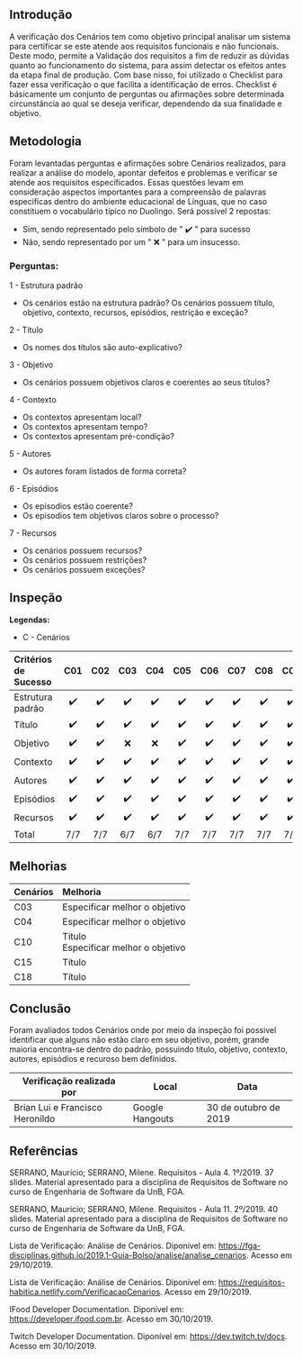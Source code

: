 ## Introdução

A verificação dos Cenários tem como objetivo principal analisar um sistema para certificar se este atende aos requisitos funcionais e não funcionais. Deste modo, permite a Validação dos requisitos a fim de reduzir as dúvidas quanto ao funcionamento do sistema, para assim detectar os efeitos antes da etapa final de produção.
Com base nisso, foi utilizado o Checklist para fazer essa verificação o que facilita a identificação de erros.
Checklist é básicamente um conjunto de perguntas ou afirmações sobre determinada circunstância ao qual se deseja verificar, dependendo da sua finalidade e objetivo.

## Metodologia

Foram levantadas perguntas e afirmações sobre Cenários realizados, para realizar a análise do modelo, apontar defeitos e problemas e verificar se atende aos requisitos específicados. Essas questões levam em consideração aspectos importantes para a compreensão de palavras especifícas dentro do ambiente educacional de Línguas, que no caso constituem o vocabulário típico no Duolingo. Será possível 2 repostas:

* Sim, sendo representado pelo símbolo de " :heavy_check_mark: " para sucesso
* Não, sendo representado por um " :x: " para um insucesso.

### Perguntas:

1 - Estrutura padrão

* Os cenários estão na estrutura padrão? Os cenários possuem título, objetivo, contexto, recursos, episódios, restrição e exceção?

2 - Título

* Os nomes dos títulos são auto-explicativo?

3 - Objetivo

* Os cenários possuem objetivos claros e coerentes ao seus títulos?

4 - Contexto

* Os contextos apresentam local?
* Os contextos apresentam tempo?
* Os contextos apresentam pré-condição?

5 - Autores

* Os autores foram listados de forma correta?

6 - Episódios

* Os episodios estão coerente?
* Os episodios tem objetivos claros sobre o processo?

7 - Recursos

* Os cenários possuem recursos?
* Os cenários possuem restrições?
* Os cenários possuem exceções?

## Inspeção

**Legendas:**

* C - Cenários

| Critérios de Sucesso | C01 | C02 | C03 | C04 | C05 | C06 | C07 | C08 | C09 | C10 | C11 | C12 | C13 | C14 | C15 | C16 | C17 | C18 |
|:---------------------|:---:|:---:|:---:|:---:|:---:|:---:|:---:|:---:|:---:|:---:|:---:|:---:|:---:|:---:|:---:|:---:|:---:|:---:|
| Estrutura padrão | :heavy_check_mark: | :heavy_check_mark: | :heavy_check_mark: | :heavy_check_mark: | :heavy_check_mark: | :heavy_check_mark: | :heavy_check_mark: | :heavy_check_mark: | :heavy_check_mark: | :heavy_check_mark: | :heavy_check_mark: | :heavy_check_mark: | :heavy_check_mark: | :heavy_check_mark: | :heavy_check_mark: | :heavy_check_mark: | :heavy_check_mark: | :heavy_check_mark: |
| Título | :heavy_check_mark: | :heavy_check_mark: | :heavy_check_mark: | :heavy_check_mark: | :heavy_check_mark: | :heavy_check_mark: | :heavy_check_mark: | :heavy_check_mark: | :heavy_check_mark: | :x: | :heavy_check_mark: | :heavy_check_mark: | :heavy_check_mark: | :heavy_check_mark: | :x: | :heavy_check_mark: | :heavy_check_mark: | :x: |
| Objetivo | :heavy_check_mark: | :heavy_check_mark: | :x: | :x: | :heavy_check_mark: | :heavy_check_mark: | :heavy_check_mark: | :heavy_check_mark: | :heavy_check_mark: | :x: | :heavy_check_mark: | :heavy_check_mark: | :heavy_check_mark: | :heavy_check_mark: | :heavy_check_mark: | :heavy_check_mark: | :heavy_check_mark: | :heavy_check_mark: |
| Contexto | :heavy_check_mark: | :heavy_check_mark: | :heavy_check_mark: | :heavy_check_mark: | :heavy_check_mark: | :heavy_check_mark: | :heavy_check_mark: | :heavy_check_mark: | :heavy_check_mark: | :heavy_check_mark: | :heavy_check_mark: | :heavy_check_mark: | :heavy_check_mark: | :heavy_check_mark: | :heavy_check_mark: | :heavy_check_mark: | :heavy_check_mark: | :heavy_check_mark: |
| Autores | :heavy_check_mark: | :heavy_check_mark: | :heavy_check_mark: | :heavy_check_mark: | :heavy_check_mark: | :heavy_check_mark: | :heavy_check_mark: | :heavy_check_mark: | :heavy_check_mark: | :heavy_check_mark: | :heavy_check_mark: | :heavy_check_mark: | :heavy_check_mark: | :heavy_check_mark: | :heavy_check_mark: | :heavy_check_mark: | :heavy_check_mark: | :heavy_check_mark: |
| Episódios | :heavy_check_mark: | :heavy_check_mark: | :heavy_check_mark: | :heavy_check_mark: | :heavy_check_mark: | :heavy_check_mark: | :heavy_check_mark: | :heavy_check_mark: | :heavy_check_mark: | :heavy_check_mark: | :heavy_check_mark: | :heavy_check_mark: | :heavy_check_mark: | :heavy_check_mark: | :heavy_check_mark: | :heavy_check_mark: | :heavy_check_mark: | :heavy_check_mark: |
| Recursos | :heavy_check_mark: | :heavy_check_mark: | :heavy_check_mark: | :heavy_check_mark: | :heavy_check_mark: | :heavy_check_mark: | :heavy_check_mark: | :heavy_check_mark: | :heavy_check_mark: | :heavy_check_mark: | :heavy_check_mark: | :heavy_check_mark: | :heavy_check_mark: | :heavy_check_mark: | :heavy_check_mark: | :heavy_check_mark: | :heavy_check_mark: | :heavy_check_mark: |
| Total | 7/7 | 7/7 | 6/7 | 6/7 | 7/7 | 7/7 | 7/7 | 7/7 | 7/7 | 5/7 | 7/7 | 7/7 | 7/7 | 7/7 | 6/7 | 7/7 | 7/7 | 6/7 |

## Melhorias

| Cenários | Melhoria |
|:---------|:---------|
| C03 | Especificar melhor o objetivo</br>|
| C04 | Especificar melhor o objetivo</br>|
| C10 | Título</br> Especificar melhor o objetivo</br>|
| C15 | Título</br>|
| C18 | Título</br>|

## Conclusão

Foram avaliados todos Cenários onde por meio da inspeção foi possivel identificar que alguns não estão claro em seu objetivo, porém, grande maioria encontra-se dentro do padrão, possuindo título, objetivo, contexto, autores, episódios e recuroso bem definidos.

|Verificação realizada por|Local|Data|
|-------------------------|-----|----|
|Brian Lui e Francisco Heronildo|Google Hangouts|30 de outubro de 2019|


## Referências

SERRANO, Maurício; SERRANO, Milene. Requisitos - Aula 4. 1º/2019. 37 slides. Material apresentado para a disciplina de Requisitos de Software no curso de Engenharia de Software da UnB, FGA.

SERRANO, Maurício; SERRANO, Milene. Requisitos - Aula 11. 2º/2019. 40 slides. Material apresentado para a disciplina de Requisitos de Software no curso de Engenharia de Software da UnB, FGA.

Lista de Verificação: Análise de Cenários. Diponível em: https://fga-disciplinas.github.io/2019.1-Guia-Bolso/analise/analise_cenarios. Acesso em 29/10/2019.

Lista de Verificação: Análise de Cenários. Diponível em: https://requisitos-habitica.netlify.com/VerificacaoCenarios. Acesso em 29/10/2019.

IFood Developer Documentation. Diponível em: https://developer.ifood.com.br. Acesso em 30/10/2019.

Twitch Developer Documentation. Diponível em: https://dev.twitch.tv/docs. Acesso em 30/10/2019.
